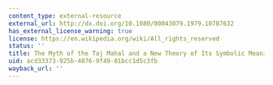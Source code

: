 ```yaml
---
content_type: external-resource
external_url: http://dx.doi.org/10.1080/00043079.1979.10787632
has_external_license_warning: true
license: https://en.wikipedia.org/wiki/All_rights_reserved
status: ''
title: The Myth of the Taj Mahal and a New Theory of Its Symbolic Meaning
uid: acd33373-925b-4076-9f49-01bcc1d5c3fb
wayback_url: ''
---
```

